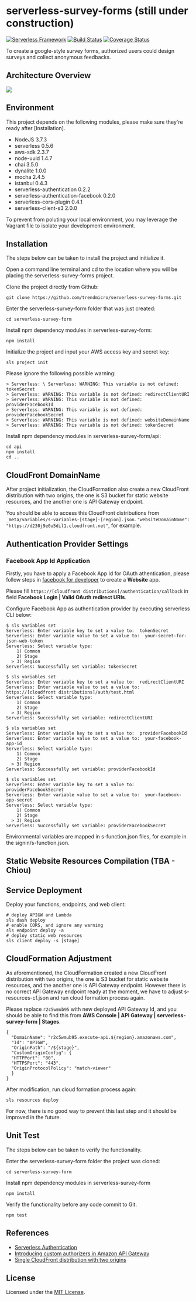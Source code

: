 # serverless-survey-forms (still under construction)

[![Serverless Framework](https://camo.githubusercontent.com/547c6da94c16fedb1aa60c9efda858282e22834f/687474703a2f2f7075626c69632e7365727665726c6573732e636f6d2f6261646765732f76332e737667)](http://www.serverless.com/)
[![Build Status](https://travis-ci.org/trendmicro/serverless-survey-forms.svg?branch=master)](https://travis-ci.org/trendmicro/serverless-survey-forms)
[![Coverage Status](https://coveralls.io/repos/github/trendmicro/serverless-survey-forms/badge.svg?branch=master)](https://coveralls.io/github/trendmicro/serverless-survey-forms?branch=master)

To create a google-style survey forms, authorized users could design surveys and collect anonymous feedbacks.

## Architecture Overview

![](http://i.imgur.com/HXk0u6O.png)

## Environment

This project depends on the following modules, please make sure they're ready after [Installation].

* NodeJS 3.7.3
* serverless 0.5.6
* aws-sdk 2.3.7
* node-uuid 1.4.7
* chai 3.5.0
* dynalite 1.0.0
* mocha 2.4.5
* istanbul 0.4.3
* serverless-authentication 0.2.2
* serverless-authentication-facebook 0.2.0
* serverless-cors-plugin 0.4.1
* serverless-client-s3 2.0.0

To prevent from poluting your local environment, you may leverage the Vagrant file to isolate your development environment.

## Installation

The steps below can be taken to install the project and initialize it.

Open a command line terminal and cd to the location where you will be placing the serverless-survey-forms project.

Clone the project directly from Github:

```git clone https://github.com/trendmicro/serverless-survey-forms.git```

Enter the serverless-survey-form folder that was just created:

```cd serverless-survey-form```

Install npm dependency modules in serverless-survey-form:

```
npm install
```

Initialize the project and input your AWS access key and secret key:

```sls project init```

Please ignore the following possible warning:

```
> Serverless: \ Serverless: WARNING: This variable is not defined: tokenSecret  
> Serverless: WARNING: This variable is not defined: redirectClientURI  
> Serverless: WARNING: This variable is not defined: providerFacebookId  
> Serverless: WARNING: This variable is not defined: providerFacebookSecret  
> Serverless: WARNING: This variable is not defined: websiteDomainName  
> Serverless: WARNING: This variable is not defined: tokenSecret  
```

Install npm dependency modules in serverless-survey-form/api:

```
cd api
npm install
cd ..
```

## CloudFront DomainName

After project initialization, the CloudFormation also create a new CloudFront distribution with two origins, the one is S3 bucket for static website resources, and the another one is API Gateway endpoint.

You should be able to access this CloudFront distributions from ```_meta/variables/s-variables-[stage]-[region].json```. ```"websiteDomainName": "https://d230j9e0u5dil1.cloudfront.net"```, for example. 

## Authentication Provider Settings

### Facebook App Id Application

Firstly, you have to apply a Facebook App Id for OAuth athentication, please follow steps in [facebook for developer](https://developers.facebook.com/docs/apps/register) to create a **Website** app. 

Please fill ```https://[cloudfront distributions]/authentication/callback``` in field **Facebook Login | Valid OAuth redirect URIs**.

Configure Facebook App as authentication provider by executing serverless CLI below:

```
$ sls variables set 
Serverless: Enter variable key to set a value to:  tokenSecret
Serverless: Enter variable value to set a value to:  your-secret-for-json-web-token
Serverless: Select variable type: 
    1) Common
    2) Stage
  > 3) Region
Serverless: Successfully set variable: tokenSecret  

$ sls variables set 
Serverless: Enter variable key to set a value to:  redirectClientURI
Serverless: Enter variable value to set a value to:  https://[cloudfront distributions]/auth/test.html
Serverless: Select variable type: 
    1) Common
    2) Stage
  > 3) Region
Serverless: Successfully set variable: redirectClientURI  

$ sls variables set 
Serverless: Enter variable key to set a value to:  providerFacebookId
Serverless: Enter variable value to set a value to:  your-facebook-app-id
Serverless: Select variable type: 
    1) Common
    2) Stage
  > 3) Region
Serverless: Successfully set variable: providerFacebookId  

$ sls variables set 
Serverless: Enter variable key to set a value to:  providerFacebookSecret
Serverless: Enter variable value to set a value to:  your-facebook-app-secret
Serverless: Select variable type: 
    1) Common
    2) Stage
  > 3) Region
Serverless: Successfully set variable: providerFacebookSecret  

```

Environmental variables are mapped in s-function.json files, for example in the signin/s-function.json.

## Static Website Resources Compilation (TBA - Chiou)

## Service Deployment

Deploy your functions, endpoints, and web client:

```
# deploy APIGW and Lambda
sls dash deploy
# enable CORS, and ignore any warning
sls endpoint deploy -a
# deploy static web resources
sls client deploy -s [stage]
```

## CloudFormation Adjustment

As aforementioned, the CloudFormation created a new CloudFront distribution with two origins, the one is S3 bucket for static website resources, and the another one is API Gateway endpoint. However there is no correct API Gateway endpoint ready at the moment, we have to adjust s-resources-cf.json and run cloud formation process again.

Please replace ```r2c5wmub95``` with new deployed API Gateway Id, and you should be able to find this from **AWS Console | API Gateway | serverless-survey-form | Stages**.

```
{
  "DomainName": "r2c5wmub95.execute-api.${region}.amazonaws.com",
  "Id": "APIGW",
  "OriginPath": "/${stage}",
  "CustomOriginConfig": {
  "HTTPPort": "80",
  "HTTPSPort": "443",
  "OriginProtocolPolicy": "match-viewer"
  }
}
```

After modification, run cloud formation process again:

```
sls resources deploy
```

For now, there is no good way to prevent this last step and it should be improved in the future.

## Unit Test

The steps below can be taken to verify the functionality.

Enter the serverless-survey-form folder the project was cloned:

```cd serverless-survey-form```

Install npm dependency modules in serverless-survey-form

```npm install```

Verify the functionality before any code commit to Git.

```npm test```

## References

* [Serverless Authentication](https://github.com/laardee/serverless-authentication-boilerplate)
* [Introducing custom authorizers in Amazon API Gateway](https://aws.amazon.com/tw/blogs/compute/introducing-custom-authorizers-in-amazon-api-gateway/)
* [Single CloudFront distribution with two origins](https://github.com/boushley/awsm-cloudfront)

## License

Licensed under the [MIT License](https://github.com/trendmicro/serverless-survey-forms/blob/master/LICENSE).
